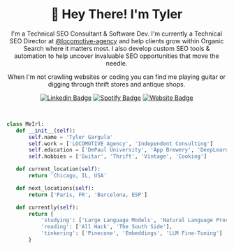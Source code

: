 <h1 align="center">👋 Hey There! I'm Tyler</h1>

<p align="center">
I'm a Technical SEO Consultant & Software Dev. I'm currently a Technical SEO Director at <a href="https://github.com/locomotive-agency">@locomotive-agency</a> and help clients grow within Organic Search where it matters most. I also develop custom SEO tools & automation to help uncover invaluable SEO opportunities that move the needle. 
</p>
<p align="center"> 
When I'm not crawling websites or coding you can find me playing guitar or digging through thrift stores and antique shops. 
</p>

<div align="center">
  
  [![Linkedin Badge](https://img.shields.io/badge/-tylergargula-blue?style=flat-square&logo=Linkedin&logoColor=white&link=https://www.linkedin.com/in/tylergargula/)](https://www.linkedin.com/in/tylergargula/)
  [![Spotify Badge](https://img.shields.io/badge/-@tgargula-03a57a?style=flat-square&label&logo=Spotify&link=https://open.spotify.com/user/tgargula?si=027f4bc2006441e5)](https://open.spotify.com/user/tgargula?si=71da4f09b2cb4b67)
  [![Website Badge](https://img.shields.io/badge/-tylergargula.dev-white?style=flat-square&label&logo=Website&logoColor=grey&link=https://tylergargula.dev)](https://tylergargula.dev)
</div>
<br>

 ```python
class MeIrl:
    def __init__(self):
        self.name = 'Tyler Gargula'
        self.work = ['LOCOMOTIVE Agency', 'Independent Consulting']
        self.education = ['DePaul University', 'App Brewery', 'DeepLearning.AI']
        self.hobbies = ['Guitar', 'Thrift', 'Vintage', 'Cooking']

    def current_location(self):
        return 'Chicago, IL, USA'

    def next_locations(self):
        return ['Paris, FR', 'Barcelona, ESP']

    def currently(self):
        return {
            'studying': ['Large Language Models', 'Natural Language Processing', 'Vector Databases'],
            'reading': ['All Hack', 'The South Side'],
            'tinkering': ['Pinecone', 'Embeddings', 'LLM Fine-Tuning']
        }
 ```
 
